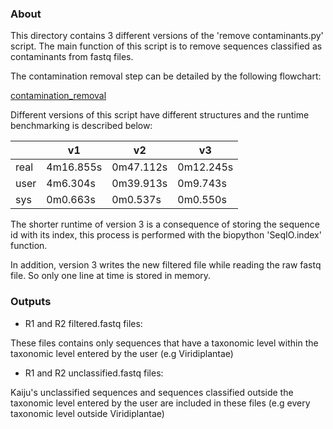 ### About 

This directory contains 3 different versions of the 'remove contaminants.py' script.
The main function of this script is to remove sequences classified as contaminants from fastq files.

The contamination removal step can be detailed by the following flowchart:

[contamination_removal](/images/contamination_removal.png)

Different versions of this script have different structures and the runtime benchmarking is described below:

|      | v1        | v2        | v3        |
|------|-----------|-----------|-----------|
| real | 4m16.855s | 0m47.112s | 0m12.245s |
| user | 4m6.304s  | 0m39.913s | 0m9.743s  |
| sys  | 0m0.663s  | 0m0.537s  | 0m0.550s  |

The shorter runtime of version 3 is a consequence of storing the sequence id with its index, this process is performed with the biopython 'SeqIO.index' function.

In addition, version 3 writes the new filtered file while reading the raw fastq file. So only one line at time is stored in memory.

### Outputs

* R1 and R2 filtered.fastq files:

These files contains only sequences that have a taxonomic level within the taxonomic level entered by the user (e.g Viridiplantae) 

* R1 and R2 unclassified.fastq files:

Kaiju's unclassified sequences and sequences classified outside the taxonomic level entered by the user are included in these files (e.g every taxonomic level outside Viridiplantae)
